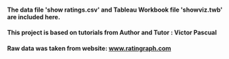 #### The data file 'show ratings.csv' and Tableau Workbook file 'showviz.twb' are included here.<br>
#### This project is based on tutorials from Author and Tutor : Victor Pascual<br>
#### Raw data was taken from website: www.ratingraph.com
